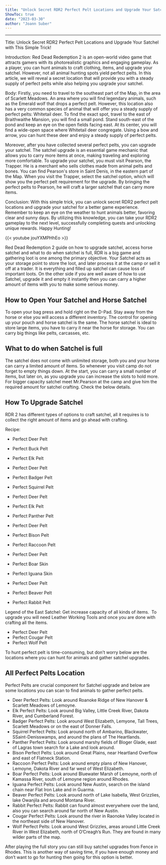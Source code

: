 ```yaml
---
title: "Unlock Secret RDR2 Perfect Pelt Locations and Upgrade Your Satchel with This Simple Trick!"
ShowToc: true 
date: "2023-03-30"
author: "Joann Suber"
---
```

*****
Title: Unlock Secret RDR2 Perfect Pelt Locations and Upgrade Your Satchel with This Simple Trick!

Introduction:
Red Dead Redemption 2 is an open-world video game that attracts gamers with its photorealistic graphics and engaging gameplay. As a player, you can hunt animals to craft clothing, items, and upgrade your satchel. However, not all animal hunting spots yield perfect pelts. In this article, we will reveal a secret location that will provide you with a steady supply of perfect pelts while also helping you upgrade your satchel.

Body:
Firstly, you need to travel to the southeast part of the Map, in the area of Scarlett Meadows. An area where you will find legendary animals, such as the Emerald wolf that drops a perfect pelt. However, this location also has a very common species of animal that will offer you a steady supply of perfect pelts: Whitetail deer. To find the exact spot, travel to the east of Braithwaithe Mansion, you will find a small pond. Stand south-east of the pond and keep an eye on the open fields facing east. At its center, you will find a wide-open space where Whitetail deer congregate. Using a bow and arrow, you can hunt these deer and enjoy a steady supply of perfect pelts.

Moreover, after you have collected several perfect pelts, you can upgrade your satchel. The satchel upgrade is an essential game mechanic that allows you to carry more items at once, making traveling and exploring more comfortable. To upgrade your satchel, you must visit Pearson, the Trapper. He is a merchant who sells clothes made from animal pelts and bones. You can find Pearson's store in Saint Denis, in the eastern part of the Map. When you visit the Trapper, select the satchel option, which will show you the perfect pelt requirement for the upgrade. By bringing the perfect pelts to Pearson, he will craft a larger satchel that can carry more items.

Conclusion:
With this simple trick, you can unlock secret RDR2 perfect pelt locations and upgrade your satchel for a better game experience. Remember to keep an eye on the weather to hunt animals better, favoring clear and sunny days. By utilizing this knowledge, you can take your RDR2 gameplay to the next level, successfully completing quests and unlocking unique rewards. Happy Hunting!

{{< youtube jouYXMPHhEo >}} 



Red Dead Redemption 2 guide on how to upgrade satchel, access horse satchel and what to do when satchel is full, RDR is a big game and gathering loot is one among the primary objective. Your Satchel acts as your storage point to store the loot, and later process it at the camp or sell it off at a trader. It is everything and filled up satchel can cause loss of important loots. On the other side if you are well aware of how to use Satchel, upgrade it and empty it instantly then you can carry a higher amount of items with you to make some serious money.
 
## How to Open Your Satchel and Horse Satchel
 
To open your bag press and hold right on the D-Pad. Stay away from the horse or else you will access a different inventory. The control for opening up your pouch and horse satchel is the same. The horse satchel is ideal to store large items, you have to carry it near the horse for storage. You can carry big things like pelts, carcasses, etc.
 
## What to do when Satchel is full
 
The satchel does not come with unlimited storage, both you and your horse can carry a limited amount of items. So whenever you visit camp do not forget to empty things down. At the start, you can carry a small number of items, but later on, as you upgrade you can increase the slots to hold more. For bigger capacity satchel meet Mr.Pearson at the camp and give him the required amount for satchel crafting. Check the below details.
 
## How To Upgrade Satchel
 
RDR 2 has different types of options to craft satchel, all it requires is to collect the right amount of items and go ahead with crafting.
 
Recipe:
 
- Perfect Deer Pelt
 - Perfect Buck Pelt
 - Perfect Elk Pelt

 
- Perfect Deer Pelt
 - Perfect Badger Pelt
 - Perfect Squirrel Pelt

 
- Perfect Deer Pelt
 - Perfect Elk Pelt
 - Perfect Panther Pelt

 
- Perfect Deer Pelt
 - Perfect Bison Pelt
 - Perfect Raccoon Pelt

 
- Perfect Deer Pelt
 - Perfect Boar Skin
 - Perfect Iguana Skin

 
- Perfect Deer Pelt
 - Perfect Beaver Pelt
 - Perfect Rabbit Pelt

 
Legend of the East Satchel: Get increase capacity of all kinds of items.  To upgrade you will need Leather Working Tools and once you are done with crafting all the items.
 
- Perfect Deer Pelt
 - Perfect Cougar Pelt
 - Perfect Wolf Pelt

 
To hunt perfect pelt is time-consuming, but don’t worry below are the locations where you can hunt for animals and gather satchel upgrades.
 
## All Perfect Pelts Location
 
Perfect Pelts are crucial component for Satchel upgrade and below are some locations you can scan to find animals to gather perfect pelts.
 
- Deer Perfect Pelts: Look around Roanoke Ridge of New Hanover & Scarlett Meadows of Lemoyne.
 - Elk Perfect Pelts: Look around Big Valley, Little Creek River, Dakota River, and Cumberland Forest.
 - Badger Perfect Pelts: Look around West Elizabeth, Lemyone, Tall Trees, Scarlett Meadows or on the east of Donner Falls.
 - Squirrel Perfect Pelts: Look around north of Ambarino, Blackwater, SSaint-Denisswamps, and around the plans of The Heartlands.
 - Panther Perfect Pelts: Look around marshy fields of Bloger Glade, east of Lagras town search for a Lake and look around.
 - Bison Perfect Pelts: Look around Great Plains, near Heartland Overflow and east of Flatneck Station.
 - Raccoon Perfect Pelts: Look around empty plans of New Hanover, Lemoyne, Dakota River and far west of West Elizabeth.
 - Boar Perfect Pelts: Look around Bluewater Marsh of Lemoyne, north of Kamassa River, south of Lemoyne region around Rhodes.
 - Iguana Perfect Pelts: Look around New Austin, search on the island chain near Flat Iron Lake and in Guarma.
 - Beaver Perfect Pelts: Look around north of Lake Isabella, West Grizzlies, lake Owanjila and around Montana River.
 - Rabbit Perfect Pelts: Rabbit can found almost everywhere over the land, also you can search around far north of New Austin.
 - Cougar Perfect Pelts: Look around the river in Raonoke Valley located in the northeast side of New Hanover.
 - Wolf Perfect Pelts: Look around West Grizzles, areas around Little Creek River in West Elizabeth, north of O’Creagh’s Run. They are found in many wilder parts of the map.

 
After playing the full story you can still buy satchel upgrades from Fence in Rhodes. This is another way of saving time, if you have enough money and don’t want to go for hunting then going for this option is better.




